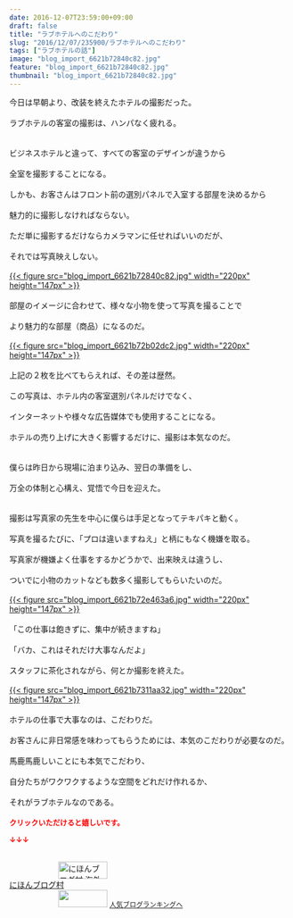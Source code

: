 ```yaml
---
date: 2016-12-07T23:59:00+09:00
draft: false
title: "ラブホテルへのこだわり"
slug: "2016/12/07/235900/ラブホテルへのこだわり"
tags: ["ラブホテルの話"]
image: "blog_import_6621b72840c82.jpg"
feature: "blog_import_6621b72840c82.jpg"
thumbnail: "blog_import_6621b72840c82.jpg"
---
```

<div>今日は早朝より、改装を終えたホテルの撮影だった。</div><div> </div><div>ラブホテルの客室の撮影は、ハンパなく疲れる。</div><div> </div><div><br/>ビジネスホテルと違って、すべての客室のデザインが違うから</div><div> </div><div>全室を撮影することになる。</div><div> </div><div>しかも、お客さんはフロント前の選別パネルで入室する部屋を決めるから</div><div> </div><div>魅力的に撮影しなければならない。</div><div> </div><div>ただ単に撮影するだけならカメラマンに任せればいいのだが、</div><div> </div><div>それでは写真映えしない。</div><div> </div><div><a href="blog_import_6621b72954b45.jpg">{{< figure src="blog_import_6621b72840c82.jpg" width="220px" height="147px" >}}</a></div><div> </div><div>部屋のイメージに合わせて、様々な小物を使って写真を撮ることで</div><div> </div><div>より魅力的な部屋（商品）になるのだ。</div><div> </div><div><a href="blog_import_6621b72c42394.jpg">{{< figure src="blog_import_6621b72b02dc2.jpg" width="220px" height="147px" >}}</a></div><div> </div><div>上記の２枚を比べてもらえれば、その差は歴然。</div><div> </div><div>この写真は、ホテル内の客室選別パネルだけでなく、</div><div> </div><div>インターネットや様々な広告媒体でも使用することになる。</div><div> </div><div>ホテルの売り上げに大きく影響するだけに、撮影は本気なのだ。</div><div> </div><div> </div><div>僕らは昨日から現場に泊まり込み、翌日の準備をし、</div><div> </div><div>万全の体制と心構え、覚悟で今日を迎えた。</div><div> </div><div> </div><div>撮影は写真家の先生を中心に僕らは手足となってテキパキと動く。</div><div> </div><div>写真を撮るたびに、「プロは違いますねえ」と柄にもなく機嫌を取る。</div><div> </div><div>写真家が機嫌よく仕事をするかどうかで、出来映えは違うし、</div><div> </div><div>ついでに小物のカットなども数多く撮影してもらいたいのだ。</div><div> </div><div><a href="blog_import_6621b72fa9e87.jpg">{{< figure src="blog_import_6621b72e463a6.jpg" width="220px" height="147px" >}}</a></div><div> </div><div>「この仕事は飽きずに、集中が続きますね」</div><div> </div><div>「バカ、これはそれだけ大事なんだよ」</div><div> </div><div>スタッフに茶化されながら、何とか撮影を終えた。</div><div> </div><div><a href="blog_import_6621b73236c2b.jpg">{{< figure src="blog_import_6621b7311aa32.jpg" width="220px" height="147px" >}}</a></div><div> </div><div>ホテルの仕事で大事なのは、こだわりだ。</div><div> </div><div>お客さんに非日常感を味わってもらうためには、本気のこだわりが必要なのだ。</div><div> </div><div>馬鹿馬鹿しいことにも本気でこだわり、</div><div> </div><div>自分たちがワクワクするような空間をどれだけ作れるか、</div><div> </div><div>それがラブホテルなのである。</div><div> </div><div><font color="#ff0000" size="2"><strong>クリックいただけると嬉しいです。</strong></font></div><p><font color="#ff0000" size="2"><strong>↓↓↓</strong></font></p><p><br/><a href="ranking.html?p_cid=01260127" target="_blank"><img width="88" height="31" alt="にほんブログ村 海外生活ブログ バリ島情報へ" src="data:image/svg+xml;charset=utf-8,%3Csvg%20xmlns%3D%22http%3A%2F%2Fwww.w3.org%2F2000%2Fsvg%22%20title%3D%22Placeholder%20for%20Images%22%20role%3D%22presentation%22%20viewBox%3D%220%200%2088%2031%22%20%2F%3E" border="0" data-src="https://img-proxy.blog-video.jp/images?url=http%3A%2F%2Foverseas.blogmura.com%2Fbali%2Fimg%2Fbali88_31.gif" style="aspect-ratio: auto 88 / 31;"/><noscript><img width="88" height="31" alt="にほんブログ村 海外生活ブログ バリ島情報へ" src="https://img-proxy.blog-video.jp/images?url=http%3A%2F%2Foverseas.blogmura.com%2Fbali%2Fimg%2Fbali88_31.gif" border="0"></noscript></a><br/><a href="ranking.html?p_cid=01260127" target="_blank">にほんブログ村</a><br/><a title="人気ブログランキングへ" href="link.php?1804582"><img width="88" height="31" src="data:image/svg+xml;charset=utf-8,%3Csvg%20xmlns%3D%22http%3A%2F%2Fwww.w3.org%2F2000%2Fsvg%22%20title%3D%22Placeholder%20for%20Images%22%20role%3D%22presentation%22%20viewBox%3D%220%200%2088%2031%22%20%2F%3E" border="0" data-src="https://blog.with2.net/img/banner/banner_22.gif" style="aspect-ratio: auto 88 / 31;"/><noscript><img width="88" height="31" src="https://blog.with2.net/img/banner/banner_22.gif" border="0"></noscript></a> <a style="font-size: 12px;" href="link.php?1804582">人気ブログランキングへ</a></p>

